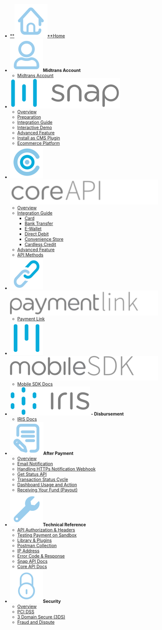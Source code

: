 <!-- @@@NOCONTENT -->
- [**![](asset/image/main/home-icon.svg)**Home](/ "Midtrans Payment Gateway Technical Documentation")
- **![](asset/image/main/user-icon.svg)Midtrans Account**
	- [Midtrans Account](en/midtrans-account/overview.md "Midtrans - Account Documentation")
- **![Snap](asset/image/main/snap-logo.svg)**
	- [Overview](en/snap/overview.md "Midtrans - Snap Technical Documentation")
	- [Preparation](en/snap/preparation.md "Midtrans - Snap Integration Preparation")
	- [Integration Guide](en/snap/integration-guide.md "Midtrans - Snap Integration Guide Documentation")
	- [Interactive Demo](en/snap/interactive-demo.md "Midtrans - Snap Interactive Demo")
	- [Advanced Feature](en/snap/advanced-feature.md "Midtrans - Snap Advanced Feature Documentation")
	- [Install as CMS Plugin](en/snap/with-plugins.md "Midtrans - Snap CMS Plugin / Module Documentation")
	- [Ecommerce Platform](en/snap/platform/overview.md "Midtrans - Snap Ecommerce Platform Integration Documentation")
- **![](asset/image/main/core-api-icon.svg)![Core API](asset/image/main/core-api-logo.svg)**
	- [Overview](en/core-api/overview.md "Midtrans - Core API Documentation")
	- [Integration Guide](en/core-api/overview?id=integration "Midtrans - Core API Integration Guide Documentation")
		- [Card](en/core-api/credit-card.md "Midtrans - Core API Credit & Debit Card Documentation")
		- [Bank Transfer](en/core-api/bank-transfer.md "Midtrans - Core API Bank Transfer Documentation")
		- [E-Wallet](en/core-api/e-wallet.md "Midtrans - Core API E-Wallet Documentation")
		- [Direct Debit](en/core-api/direct-debit.md "Midtrans - Core API Direct Debit Documentation")
		- [Convenience Store](en/core-api/convenience-store.md "Midtrans - Core API Convenience Store Documentation")
		- [Cardless Credit](en/core-api/cardless-credit.md "Midtrans - Core API Cardless Credit Documentation")
	- [Advanced Feature](en/core-api/advanced-features.md "Midtrans - Core API Advanced Feature Documentation")
	- [API Methods](https://api-docs.midtrans.com/#api-methods)
- **![](asset/image/main/payment-link-icon.svg)![Payment Link](asset/image/main/payment-link-logo.svg)**
    - [Payment Link](en/payment-link/overview.md "Midtrans - Payment Link Documentation")
- **![](asset/image/main/mobile-sdk-icon.svg)![Mobile SDK](asset/image/main/mobile-sdk-logo.svg)**
	- [Mobile SDK Docs](https://mobile-docs.midtrans.com)
- **![IRIS - Disbursement](asset/image/main/iris-logo.svg) - Disbursement**
	- [IRIS Docs](https://iris-docs.midtrans.com/)
- **![](asset/image/main/after-payment-icon.svg)After Payment**
	- [Overview](en/after-payment/overview.md "Midtrans - After Payment Documentation")
	- [Email Notification](en/after-payment/email-notification.md "Midtrans - Email Notification Documentation")
	- [Handling HTTPs Notification Webhook](en/after-payment/http-notification.md "Midtrans - Handling HTTPs Notification Webhook Documentation")
	- [Get Status API](en/after-payment/get-status.md "Midtrans - Get Status API Documentation")
	- [Transaction Status Cycle](en/after-payment/status-cycle.md "Midtrans - Transaction Status Cycle Documentation")
	- [Dashboard Usage and Action](en/after-payment/dashboard-usage.md "Midtrans - Dashboard Usage and Action Documentation")
	- [Receiving Your Fund (Payout)](en/after-payment/payout.md "Midtrans - Receiving Your Fund (Payout) Documentation")
- **![](asset/image/main/tech-ref-icon.svg)Technical Reference**
	- [API Authorization & Headers](en/technical-reference/api-header.md "Midtrans - API Authorization & Headers Documentation")
	- [Testing Payment on Sandbox](en/technical-reference/sandbox-test.md "Midtrans - Testing Payment on Sandbox Documentation")
	- [Library & Plugins](en/technical-reference/library-plugin.md "Midtrans - Library & Plugins Documentation")
	- [Postman Collection](en/technical-reference/postman-collection.md "Midtrans - Postman Collection Documentation")
	- [IP Address](en/technical-reference/ip-address.md "Midtrans - IP Address Documentation")
	- [Error Code & Response](en/technical-reference/error-response-code.md "Midtrans - Error Code & Response Documentation")
	- [Snap API Docs](https://snap-docs.midtrans.com)
	- [Core API Docs](https://api-docs.midtrans.com)
- **![](asset/image/main/security-icon.svg)Security**	
	- [Overview](en/security/overview.md "Midtrans - Brief Security Documentation")
	- [PCI DSS](https://support.midtrans.com/hc/en-us/articles/202710560-How-secure-is-my-information-i-e-payments-customer-details-in-Midtrans-system-)
	- [3 Domain Secure (3DS)](https://support.midtrans.com/hc/en-us/articles/360000137394-Introduction-to-3DS)
	- [Fraud and Dispute](https://support.midtrans.com/hc/en-us/sections/200525504-Fraud-and-Security)
